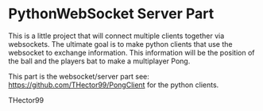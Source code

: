 # PythonWebSocket Server Part
This is a little project that will connect multiple clients together via websockets. The ultimate goal is to make python clients that use the websocket to exchange information.
This information will be the position of the ball and the players bat to make a multiplayer Pong.

This part is the websocket/server part
see: https://github.com/THector99/PongClient  for the python clients.

THector99
